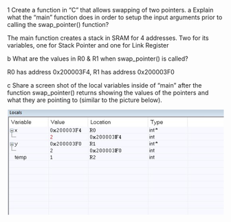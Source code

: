 1 Create a function in “C” that allows swapping of two pointers.
  a Explain what the “main” function does in order to setup the input arguments prior to calling the swap_pointer() function?
  
  The main function creates a stack in SRAM for 4 addresses. Two for its variables, one for Stack Pointer and one for Link Register
  
  b What are the values in R0 & R1 when swap_pointer() is called?
  
  R0 has address 0x200003F4, R1 has address 0x200003F0
  
  c Share a screen shot of the local variables inside of “main” after the function swap_pointer() returns showing the values of the pointers and what they are pointing to (similar to the picture below).
  
  ![Image of Hello World](https://github.com/soobin27/embsys310/blob/main/ImageFolder/solution5.jpg)
  

